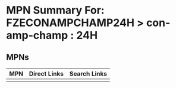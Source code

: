 



# MPN Summary For: FZECONAMPCHAMP24H > con-amp-champ : 24H

## MPNs
  

|MPN|Direct Links|Search Links|
| :--- | :--- | :--- |
||||
